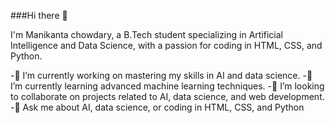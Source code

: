 ###Hi there 👋


I'm Manikanta chowdary, a B.Tech student specializing in Artificial Intelligence and Data Science, with a passion for coding in HTML, CSS, and Python.

-🔭 I’m currently working on mastering my skills in AI and data science.
-🌱 I’m currently learning advanced machine learning techniques.
-👯 I’m looking to collaborate on projects related to AI, data science, and web development.
-💬 Ask me about AI, data science, or coding in HTML, CSS, and Python
